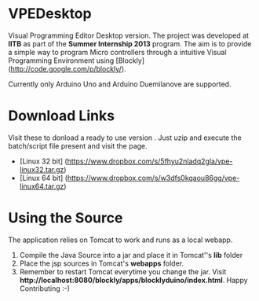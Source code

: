 VPEDesktop
==========

Visual Programming Editor Desktop version. The project was developed at **IITB** as part of the **Summer Internship 2013** program. The aim is to provide a simple way to program Micro controllers through a intuitive Visual Programming Environment using [Blockly] (http://code.google.com/p/blockly/).

Currently only Arduino Uno and Arduino Duemilanove are supported.

Download Links
==============
Visit these to donload a ready to use version . Just uzip and execute the batch/script file present and visit the page.

+ [Linux 32 bit] (https://www.dropbox.com/s/5fhyu2nladq2gla/vpe-linux32.tar.gz)
+ [Linux 64 bit] (https://www.dropbox.com/s/w3dfs0kqaou86gg/vpe-linux64.tar.gz)



Using the Source
================

The application relies on Tomcat to work and runs as a local webapp.

1. Compile the Java Source into a jar and place it in Tomcat''s **lib** folder
2. Place the jsp sources in Tomcat's **webapps** folder.
3. Remember to restart Tomcat everytime you change the jar. Visit **http://localhost:8080/blockly/apps/blocklyduino/index.html**. Happy Contributing :-)
